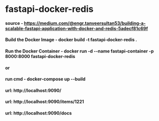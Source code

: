 # fastapi-docker-redis

#### source - https://medium.com/@engr.tanveersultan53/building-a-scalable-fastapi-application-with-docker-and-redis-5adecf81c69f


#### Build the Docker Image - docker build -t fastapi-docker-redis .
#### Run the Docker Container - docker run -d --name fastapi-container -p 8000:8000 fastapi-docker-redis

#### or

#### run cmd - docker-compose up --build 

#### url: http://localhost:9090/
#### url: http://localhost:9090/items/1221
#### url: http://localhost:9090/docs